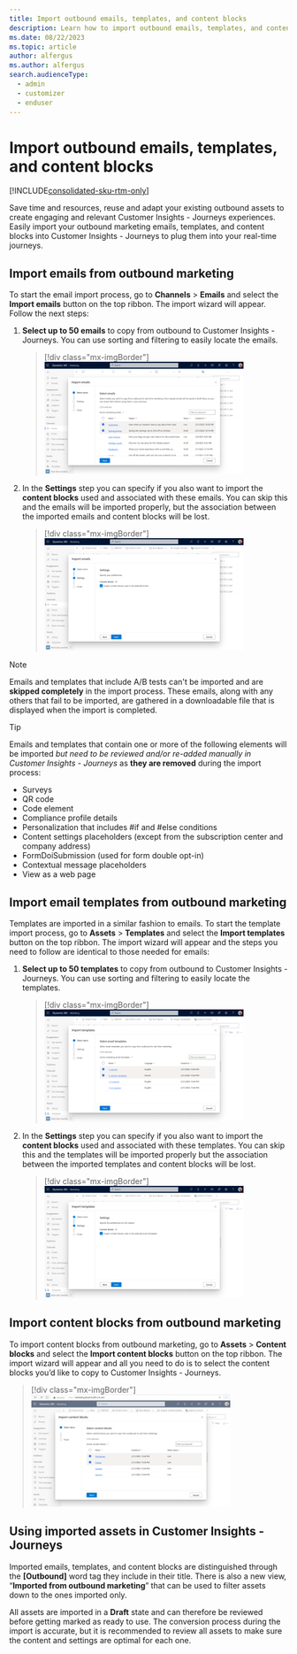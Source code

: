 ```yaml
---
title: Import outbound emails, templates, and content blocks
description: Learn how to import outbound emails, templates, and content blocks in Dynamics 365 Customer Insights - Journeys.
ms.date: 08/22/2023
ms.topic: article
author: alfergus
ms.author: alfergus
search.audienceType: 
  - admin
  - customizer
  - enduser
---
```


# Import outbound emails, templates, and content blocks

[!INCLUDE[consolidated-sku-rtm-only](./includes/consolidated-sku-rtm-only.md)]

Save time and resources, reuse and adapt your existing outbound assets to create engaging and relevant Customer Insights - Journeys experiences. Easily import your outbound marketing emails, templates, and content blocks into Customer Insights - Journeys to plug them into your real-time journeys.

## Import emails from outbound marketing

To start the email import process, go to **Channels** > **Emails** and select the **Import emails** button on the top ribbon. The import wizard will appear. Follow the next steps:

1. **Select up to 50 emails** to copy from outbound to Customer Insights - Journeys. You can use sorting and filtering to easily locate the emails.
   > [!div class="mx-imgBorder"]
   > ![Screenshot of selecting 50 emails in one go](media/real-time-marketing-select-emails-in-one-go.png "Screenshot of selecting 50 emails in one go")
1. In the **Settings** step you can specify if you also want to import the **content blocks** used and associated with these emails. You can skip this and the emails will be imported properly, but the association between the imported emails and content blocks will be lost.
   > [!div class="mx-imgBorder"]
   > ![Screenshot of configuring your settings](media/real-time-marketing-settings-configuration.png "Screenshot of configuring your settings")

> [!NOTE]
> Emails and templates that include A/B tests can't be imported and are **skipped completely** in the import process. These emails, along with any others that fail to be imported, are gathered in a downloadable file that is displayed when the import is completed.

> [!TIP]
> Emails and templates that contain one or more of the following elements will be imported *but need to be reviewed and/or re-added manually in Customer Insights - Journeys* as **they are removed** during the import process:
> - Surveys
> - QR code
> - Code element
> - Compliance profile details
> - Personalization that includes #if and #else conditions
> - Content settings placeholders (except from the subscription center and company address)
> - FormDoiSubmission (used for form double opt-in)
> - Contextual message placeholders
> - View as a web page

## Import email templates from outbound marketing

Templates are imported in a similar fashion to emails. To start the template import process, go to **Assets** > **Templates** and select the **Import templates** button on the top ribbon. The import wizard will appear and the steps you need to follow are identical to those needed for emails:

1. **Select up to 50 templates** to copy from outbound to Customer Insights - Journeys. You can use sorting and filtering to easily locate the templates.
   > [!div class="mx-imgBorder"]
   > ![Screenshot of selecting 50 templates in one go](media/real-time-marketing-select-templates-in-one-go.png "Screenshot of selecting 50 templates in one go")
1. In the **Settings** step you can specify if you also want to import the **content blocks** used and associated with these templates. You can skip this and the templates will be imported properly but the association between the imported templates and content blocks will be lost.
   > [!div class="mx-imgBorder"]
   > ![Screenshot of configuring your template settings](media/real-time-marketing-template-settings-configuration.png "Screenshot of configuring your template settings")

## Import content blocks from outbound marketing

To import content blocks from outbound marketing, go to **Assets** > **Content blocks** and select the **Import content blocks** button on the top ribbon. The import wizard will appear and all you need to do is to select the content blocks you’d like to copy to Customer Insights - Journeys.

   > [!div class="mx-imgBorder"]
   > ![Screenshot of importing content blocks](media/real-time-marketing-import-content-blocks.png "Screenshot of importing content blocks")

## Using imported assets in Customer Insights - Journeys

Imported emails, templates, and content blocks are distinguished through the **[Outbound]** word tag they include in their title. There is also a new view, “**Imported from outbound marketing**” that can be used to filter assets down to the ones imported only.

All assets are imported in a **Draft** state and can therefore be reviewed before getting marked as ready to use. The conversion process during the import is accurate, but it is recommended to review all assets to make sure the content and settings are optimal for each one.
